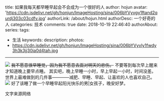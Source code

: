 title: 如果我每天都早睡早起会不会成为一个很好的人
author: hojun
avatar: 'https://cdn.jsdelivr.net/gh/honjun/ImageHosting/sina/006bYVyvgy1ftand2qurdj303c03cdfv.jpg'
authorLink: /about/hojun.html
authorDesc: 一个好奇的人
categories: 技术
comments: true
date: 2018-10-19 22:46:40
authorAbout:
series:
tags:
 - 生活
keywords:
description:
photos:
 - https://cdn.jsdelivr.net/gh/honjun/ImageHosting/sina/006bYVyvly1fwdy3h3k3jj30ia0d4tah.jpg
---
![](https://cdn.jsdelivr.net/gh/honjun/ImageHosting/sina/006bYVyvly1fwdy3h3k3jj30ia0d4tah.jpg)
~~我不愿意很早睡觉，因为我不愿意去面对明天的悲伤。~~
不要等到每次早上醒来才知道晚上要早点睡。
其实吧，晚上早睡一小时，早上早起一小时，时间没差。
世界上最难做到的几件事————减肥、早睡、早起、让喜欢的人也喜欢自己。
![](https://cdn.jsdelivr.net/gh/honjun/ImageHosting/sina/006bYVyvly1fwdybfb9rdj30b80gjdpn.jpg)
好了该睡了做一个早睡早起阳光快乐的男|女孩子，晚安好梦。

文字来源网络
